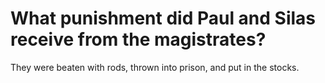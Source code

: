# What punishment did Paul and Silas receive from the magistrates?

They were beaten with rods, thrown into prison, and put in the stocks.
